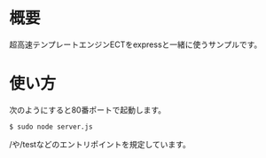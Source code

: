 # 概要
超高速テンプレートエンジンECTをexpressと一緒に使うサンプルです。

# 使い方
次のようにすると80番ポートで起動します。
```
$ sudo node server.js
```

/や/testなどのエントリポイントを規定しています。



